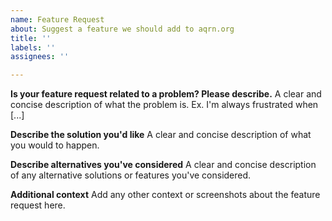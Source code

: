 ```yaml
---
name: Feature Request
about: Suggest a feature we should add to aqrn.org
title: ''
labels: ''
assignees: ''

---
```


**Is your feature request related to a problem? Please describe.**
A clear and concise description of what the problem is. Ex. I'm always frustrated when [...]

**Describe the solution you'd like**
A clear and concise description of what you would to happen.

**Describe alternatives you've considered**
A clear and concise description of any alternative solutions or features you've considered.

**Additional context**
Add any other context or screenshots about the feature request here.
